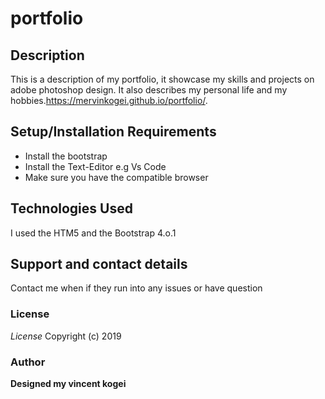 # portfolio

## Description
This is a description of my portfolio, it showcase my skills and projects on adobe photoshop design. It also describes my personal life and my hobbies.https://mervinkogei.github.io/portfolio/.

## Setup/Installation Requirements
* Install the bootstrap
* Install the Text-Editor e.g Vs Code
* Make sure you have the compatible browser

## Technologies Used
I used the HTM5 and the Bootstrap 4.o.1
## Support and contact details
Contact me when if they run into any issues or have question
### License
*License*
Copyright (c) 2019 

### Author
**Designed my vincent kogei**

